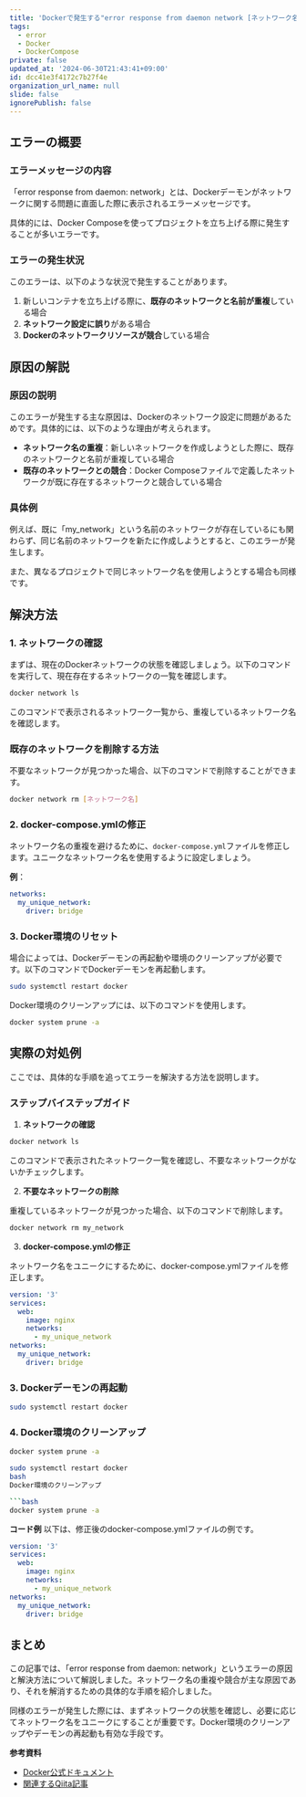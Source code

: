 ```yaml
---
title: 'Dockerで発生する"error response from daemon network [ネットワーク名]"の解決方法'
tags:
  - error
  - Docker
  - DockerCompose
private: false
updated_at: '2024-06-30T21:43:41+09:00'
id: dcc41e3f4172c7b27f4e
organization_url_name: null
slide: false
ignorePublish: false
---
```


## エラーの概要

### エラーメッセージの内容

「error response from daemon: network」とは、Dockerデーモンがネットワークに関する問題に直面した際に表示されるエラーメッセージです。

具体的には、Docker Composeを使ってプロジェクトを立ち上げる際に発生することが多いエラーです。

### エラーの発生状況

このエラーは、以下のような状況で発生することがあります。
1. 新しいコンテナを立ち上げる際に、**既存のネットワークと名前が重複**している場合
2. **ネットワーク設定に誤り**がある場合
3. **Dockerのネットワークリソースが競合**している場合

## 原因の解説

### 原因の説明

このエラーが発生する主な原因は、Dockerのネットワーク設定に問題があるためです。具体的には、以下のような理由が考えられます。
- **ネットワーク名の重複**：新しいネットワークを作成しようとした際に、既存のネットワークと名前が重複している場合
- **既存のネットワークとの競合**：Docker Composeファイルで定義したネットワークが既に存在するネットワークと競合している場合

### 具体例

例えば、既に「my_network」という名前のネットワークが存在しているにも関わらず、同じ名前のネットワークを新たに作成しようとすると、このエラーが発生します。

また、異なるプロジェクトで同じネットワーク名を使用しようとする場合も同様です。

## 解決方法

### 1. ネットワークの確認

まずは、現在のDockerネットワークの状態を確認しましょう。以下のコマンドを実行して、現在存在するネットワークの一覧を確認します。

```bash
docker network ls
```

このコマンドで表示されるネットワーク一覧から、重複しているネットワーク名を確認します。

### 既存のネットワークを削除する方法
不要なネットワークが見つかった場合、以下のコマンドで削除することができます。

```bash
docker network rm [ネットワーク名]
```

### 2. docker-compose.ymlの修正
ネットワーク名の重複を避けるために、`docker-compose.yml`ファイルを修正します。ユニークなネットワーク名を使用するように設定しましょう。

**例**：

```yaml
networks:
  my_unique_network:
    driver: bridge
```

### 3. Docker環境のリセット
場合によっては、Dockerデーモンの再起動や環境のクリーンアップが必要です。以下のコマンドでDockerデーモンを再起動します。

```bash
sudo systemctl restart docker
```

Docker環境のクリーンアップには、以下のコマンドを使用します。

```bash
docker system prune -a
```

## 実際の対処例
ここでは、具体的な手順を追ってエラーを解決する方法を説明します。

### ステップバイステップガイド
1. **ネットワークの確認**

```bash
docker network ls
```
このコマンドで表示されたネットワーク一覧を確認し、不要なネットワークがないかチェックします。

2. **不要なネットワークの削除**

重複しているネットワークが見つかった場合、以下のコマンドで削除します。

```bash
docker network rm my_network
```
3. **docker-compose.ymlの修正**

ネットワーク名をユニークにするために、docker-compose.ymlファイルを修正します。

```yaml
version: '3'
services:
  web:
    image: nginx
    networks:
      - my_unique_network
networks:
  my_unique_network:
    driver: bridge
```
### 3. Dockerデーモンの再起動

```bash
sudo systemctl restart docker
```

### 4. Docker環境のクリーンアップ

```bash
docker system prune -a
```

```bash
sudo systemctl restart docker
bash
Docker環境のクリーンアップ

```bash
docker system prune -a
```
**コード例**
以下は、修正後のdocker-compose.ymlファイルの例です。

```yaml
version: '3'
services:
  web:
    image: nginx
    networks:
      - my_unique_network
networks:
  my_unique_network:
    driver: bridge
```

## まとめ
この記事では、「error response from daemon: network」というエラーの原因と解決方法について解説しました。ネットワーク名の重複や競合が主な原因であり、それを解消するための具体的な手順を紹介しました。

同様のエラーが発生した際には、まずネットワークの状態を確認し、必要に応じてネットワーク名をユニークにすることが重要です。Docker環境のクリーンアップやデーモンの再起動も有効な手段です。

**参考資料**
- [Docker公式ドキュメント](https://docs.docker.com/)
- [関連するQiita記事](https://qiita.com/nagataichiko/items/6c9dd3eb801e7682b9f9)

